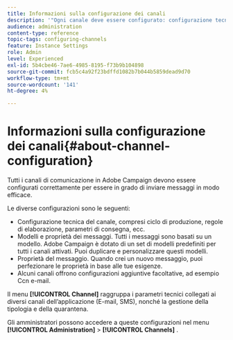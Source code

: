 ```yaml
---
title: Informazioni sulla configurazione dei canali
description: '"Ogni canale deve essere configurato: configurazione tecnica, proprietà dei messaggi e modelli."'
audience: administration
content-type: reference
topic-tags: configuring-channels
feature: Instance Settings
role: Admin
level: Experienced
exl-id: 5b4cbe46-7ae6-4985-8195-f73b9b104898
source-git-commit: fcb5c4a92f23bdffd1082b7b044b5859dead9d70
workflow-type: tm+mt
source-wordcount: '141'
ht-degree: 4%

---
```


# Informazioni sulla configurazione dei canali{#about-channel-configuration}

Tutti i canali di comunicazione in Adobe Campaign devono essere configurati correttamente per essere in grado di inviare messaggi in modo efficace.

Le diverse configurazioni sono le seguenti:

* Configurazione tecnica del canale, compresi ciclo di produzione, regole di elaborazione, parametri di consegna, ecc.
* Modelli e proprietà dei messaggi. Tutti i messaggi sono basati su un modello. Adobe Campaign è dotato di un set di modelli predefiniti per tutti i canali attivati. Puoi duplicare e personalizzare questi modelli.
* Proprietà del messaggio. Quando crei un nuovo messaggio, puoi perfezionare le proprietà in base alle tue esigenze.
* Alcuni canali offrono configurazioni aggiuntive facoltative, ad esempio Ccn e-mail.

Il menu **[!UICONTROL Channel]** raggruppa i parametri tecnici collegati ai diversi canali dell’applicazione (E-mail, SMS), nonché la gestione della tipologia e della quarantena.

Gli amministratori possono accedere a queste configurazioni nel menu **[!UICONTROL Administration]** > **[!UICONTROL Channels]** .
